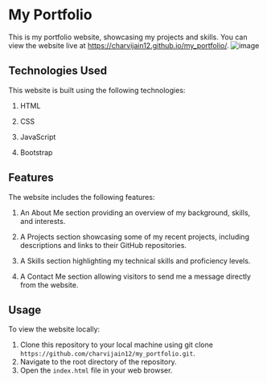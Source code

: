 # My Portfolio
This is my portfolio website, showcasing my projects and skills. You can view the website live at https://charvijain12.github.io/my_portfolio/.
![image](https://user-images.githubusercontent.com/97164074/200180809-bc95ee09-343e-4656-926d-13ceea1172ce.png)


## Technologies Used
This website is built using the following technologies:

1. HTML

2. CSS

3. JavaScript

4. Bootstrap


## Features
The website includes the following features:

1. An About Me section providing an overview of my background, skills, and interests.

2. A Projects section showcasing some of my recent projects, including descriptions and links to their GitHub repositories.

3. A Skills section highlighting my technical skills and proficiency levels.

4. A Contact Me section allowing visitors to send me a message directly from the website.

## Usage
To view the website locally:

1. Clone this repository to your local machine using git clone `https://github.com/charvijain12/my_portfolio.git`.
2. Navigate to the root directory of the repository.
3. Open the `index.html` file in your web browser.



